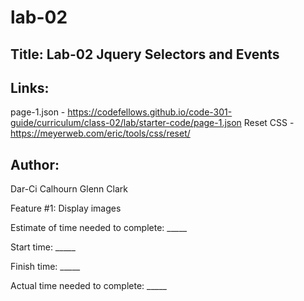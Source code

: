 # lab-02

## Title: Lab-02 Jquery Selectors and Events



## Links:
page-1.json - https://codefellows.github.io/code-301-guide/curriculum/class-02/lab/starter-code/page-1.json
Reset CSS - https://meyerweb.com/eric/tools/css/reset/

## Author:
Dar-Ci Calhourn
Glenn Clark


Feature #1: Display images

Estimate of time needed to complete: _____

Start time: _____

Finish time: _____

Actual time needed to complete: _____